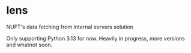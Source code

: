 # lens


NUFT's data fetching from internal servers solution


Only supporting Python 3.13 for now. Heavily in progress, more versions and whatnot soon.
